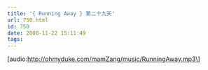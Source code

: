 ```yaml
---
title: '{ Running Away } 第二十九天'
url: 750.html
id: 750
date: 2008-11-22 15:11:49
tags:
---
```


\[audio:http://ohmyduke.com/mamZang/music/RunningAway.mp3\]